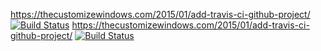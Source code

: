 https://thecustomizewindows.com/2015/01/add-travis-ci-github-project/
[![Build Status](https://app.travis-ci.com/allxdrstp/lab04.svg?token=LmokR5jrodXKtvqdw5tZ&branch=main)](https://app.travis-ci.com/allxdrstp/lab04)
https://thecustomizewindows.com/2015/01/add-travis-ci-github-project/
[![Build Status](https://app.travis-ci.com/allxdrstp/lab04.svg?token=LmokR5jrodXKtvqdw5tZ&branch=main)](https://app.travis-ci.com/allxdrstp/lab04)
